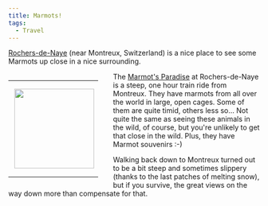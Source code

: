 ```yaml
---
title: Marmots!
tags:
  - Travel
---
```


[Rochers-de-Naye](http://maps.google.com/maps?f=q&hl=en&q=Rochers-de-Naye,+switzerland&sll=46.209999,6.139999&sspn=0.089926,0.179901&ie=UTF8&ll=46.431705,6.979065&spn=0.089562,0.179901&t=h&z=13&iwloc=addr&om=1) (near Montreux, Switzerland) is a nice place to see some Marmots up close in a nice surrounding.

<table style="width:194px; float:left; margin-right:1em">
  <tr>
    <td align="center" style="height:194px;background:url(http://picasaweb.google.com/f/img/transparent_album_background.gif) no-repeat left">
      <a href="http://picasaweb.google.com/eric.jain/RochersDeNaye2007"><img src="http://lh6.google.com/image/eric.jain/Rm2j1OGJbyE/AAAAAAAACuc/jrMLUwkj5AU/s160-c/RochersDeNaye2007.jpg" width="160" height="160" style="margin:1px 0 0 4px;" /></a>
    </td>
  </tr>
</table>

The [Marmot's Paradise](http://www.marmottes.ch/MAR/main.asp) at Rochers-de-Naye is a steep, one hour train ride from Montreux. They have marmots from all over the world in large, open cages. Some of them are quite timid, others less so... Not quite the same as seeing these animals in the wild, of course, but you're unlikely to get that close in the wild. Plus, they have Marmot souvenirs :-)

Walking back down to Montreux turned out to be a bit steep and sometimes slippery (thanks to the last patches of melting snow), but if you survive, the great views on the way down more than compensate for that.
